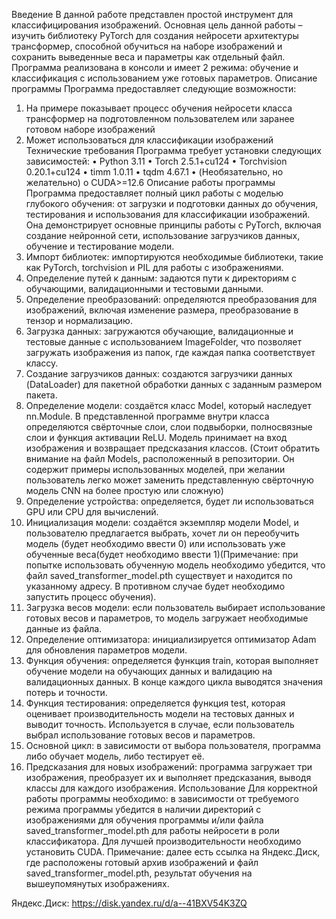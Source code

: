 Введение
В данной работе представлен простой инструмент для классифицирования изображений. Основная цель данной работы – изучить библиотеку PyTorch для создания нейросети архитектуры трансформер, способной обучиться на наборе изображений и сохранить выведенные веса и параметры как отдельный файл. Программа реализована в консоли и имеет 2 режима: обучение и классификация с использованием уже готовых параметров. 
Описание программы
Программа предоставляет следующие возможности:
1.	На примере показывает процесс обучения нейросети класса трансформер на подготовленном пользователем или заранее готовом наборе изображений
2.	Может использоваться для классификации изображений
Технические требования
Программа требует установки следующих зависимостей:
•	Python 3.11
•	Torch 2.5.1+cu124
•	Torchvision 0.20.1+cu124
•	timm 1.0.11
•	tqdm 4.67.1
•	(Необязательно, но желательно)
o	CUDA>=12.6
Описание работы программы
Программа предоставляет полный цикл работы с моделью глубокого обучения: от загрузки и подготовки данных до обучения, тестирования и использования для классификации изображений. Она демонстрирует основные принципы работы с PyTorch, включая создание нейронной сети, использование загрузчиков данных, обучение и тестирование модели.
1.	Импорт библиотек: импортируются необходимые библиотеки, такие как PyTorch, torchvision и PIL для работы с изображениями.
2.	Определение путей к данным: задаются пути к директориям с обучающими, валидационными и тестовыми данными.
3.	Определение преобразований: определяются преобразования для изображений, включая изменение размера, преобразование в тензор и нормализацию.
4.	Загрузка данных: загружаются обучающие, валидационные и тестовые данные с использованием ImageFolder, что позволяет загружать изображения из папок, где каждая папка соответствует классу.
5.	Создание загрузчиков данных: создаются загрузчики данных (DataLoader) для пакетной обработки данных с заданным размером пакета.
6.	Определение модели: создаётся класс Model, который наследует nn.Module. В представленной программе внутри класса определяются свёрточные слои, слои подвыборки, полносвязные слои и функция активации ReLU. Модель принимает на вход изображения и возвращает предсказания классов. (Стоит обратить внимание на файл Models, расположенный в репозитории. Он содержит примеры использованных моделей, при желании пользователь легко может заменить представленную свёрточную модель CNN на более простую или сложную)
7.	Определение устройства: определяется, будет ли использоваться GPU или CPU для вычислений.
8.	Инициализация модели: создаётся экземпляр модели Model, и пользователю предлагается выбрать, хочет ли он переобучить модель (будет необходимо ввести 0) или использовать уже обученные веса(будет необходимо ввести 1)(Примечание: при попытке использовать обученную модель необходимо убедится, что файл saved_transformer_model.pth существует и находится по указанному адресу. В противном случае будет необходимо запустить процесс обучения).
9.	Загрузка весов модели: если пользователь выбирает использование готовых весов и параметров, то модель загружает необходимые данные из файла.
10.	Определение оптимизатора: инициализируется оптимизатор Adam для обновления параметров модели.
11.	Функция обучения: определяется функция train, которая выполняет обучение модели на обучающих данных и валидацию на валидационных данных. В конце каждого цикла выводятся значения потерь и точности.
12.	Функция тестирования: определяется функция test, которая оценивает производительность модели на тестовых данных и выводит точность. Используется в случае, если пользователь выбрал использование готовых весов и параметров.
13.	Основной цикл: в зависимости от выбора пользователя, программа либо обучает модель, либо тестирует её.
14.	Предсказания для новых изображений: программа загружает три изображения, преобразует их и выполняет предсказания, выводя классы для каждого изображения.
Использование
Для корректной работы программы необходимо: в зависимости от требуемого режима программы убедится в наличии директорий с изображениями для обучения программы и/или файла saved_transformer_model.pth для работы нейросети в роли классификатора. Для лучшей производительности необходимо установить CUDA.
Примечание: далее есть ссылка на Яндекс.Диск, где расположены готовый архив изображений и файл saved_transformer_model.pth, результат обучения на вышеупомянутых изображениях.

Яндекс.Диск: https://disk.yandex.ru/d/a--41BXV54K3ZQ
